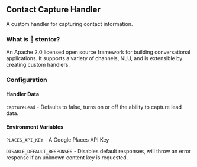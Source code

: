## Contact Capture Handler

A custom handler for capturing contact information.

### What is 📣 stentor?

An Apache 2.0 licensed open source framework for building conversational applications. It supports a variety of channels, NLU, and is extensible by creating custom handlers.

### Configuration

#### Handler Data

`captureLead` - Defaults to false, turns on or off the ability to capture lead data.

#### Environment Variables


`PLACES_API_KEY` - A Google Places API Key

`DISABLE_DEFAULT_RESPONSES` - Disables default responses, will throw an error response if an unknown content key is requested.